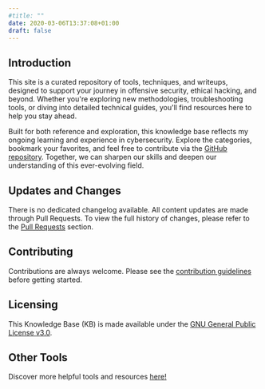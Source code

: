 ```yaml
---
#title: ""
date: 2020-03-06T13:37:08+01:00
draft: false
---
```


<h2 id="introduction">Introduction</h2>
<p>This site is a curated repository of tools, techniques, and writeups, designed to support your journey in offensive security, ethical hacking, and beyond. Whether you're exploring new methodologies, troubleshooting tools, or diving into detailed technical guides, you'll find resources here to help you stay ahead.

Built for both reference and exploration, this knowledge base reflects my ongoing learning and experience in cybersecurity. Explore the categories, bookmark your favorites, and feel free to contribute via the <a href="https://github.com/crypt0rr/kb" rel="external" target="_blank">GitHub repository</a>. Together, we can sharpen our skills and deepen our understanding of this ever-evolving field.
<h2 id="updates-and-changes">Updates and Changes</h2>
<p>There is no dedicated changelog available. All content updates are made through Pull Requests. To view the full history of changes, please refer to the <a href="https://github.com/crypt0rr/kb/pulls?q=is%3Aclosed" rel="external" target="_blank">Pull Requests</a> section.
<h2 id="contributing">Contributing</h2>
<p>Contributions are always welcome. Please see the <a href="https://github.com/crypt0rr/kb?tab=readme-ov-file#contributing" rel="external" target="_blank">contribution guidelines</a> before getting started.</p>
<h2 id="licensing">Licensing</h2>
<p>This Knowledge Base (KB) is made available under the <a href="https://github.com/crypt0rr/kb/blob/main/LICENSE" rel="external" target="_blank">GNU General Public License v3.0</a>.</p>
<h2 id="other-tools">Other Tools</h2>
<p>Discover more helpful tools and resources <a href="https://offsec.nl/" rel="external" target="_blank">here!</a></p>
</div>
